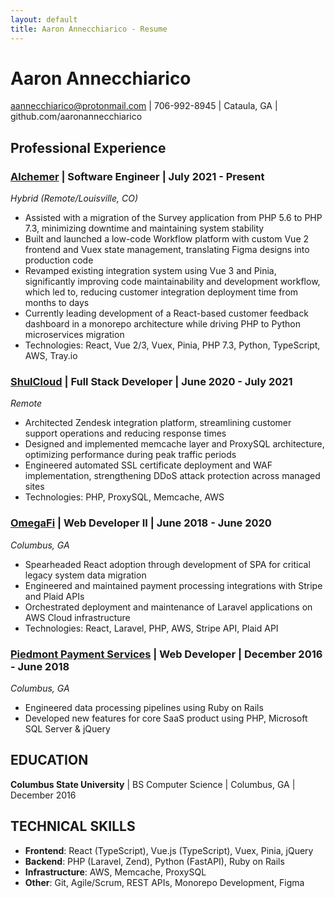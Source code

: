 ```yaml
---
layout: default
title: Aaron Annecchiarico - Resume
---
```


# Aaron Annecchiarico
aannecchiarico@protonmail.com | 706-992-8945 | Cataula, GA | github.com/aaronannecchiarico

## Professional Experience

### [Alchemer](https://www.alchemer.com/) | Software Engineer | July 2021 - Present
*Hybrid (Remote/Louisville, CO)*
* Assisted with a migration of the Survey application from PHP 5.6 to PHP 7.3, minimizing downtime and maintaining system stability
* Built and launched a low-code Workflow platform with custom Vue 2 frontend and Vuex state management, translating Figma designs into production code
* Revamped existing integration system using Vue 3 and Pinia, significantly improving code maintainability and development workflow, which led to, reducing customer integration deployment time from months to days
* Currently leading development of a React-based customer feedback dashboard in a monorepo architecture while driving PHP to Python microservices migration
* Technologies: React, Vue 2/3, Vuex, Pinia, PHP 7.3, Python, TypeScript, AWS, Tray.io

### [ShulCloud](https://www.shulcloud.com/) | Full Stack Developer | June 2020 - July 2021
*Remote*
* Architected Zendesk integration platform, streamlining customer support operations and reducing response times
* Designed and implemented memcache layer and ProxySQL architecture, optimizing performance during peak traffic periods
* Engineered automated SSL certificate deployment and WAF implementation, strengthening DDoS attack protection across managed sites
* Technologies: PHP, ProxySQL, Memcache, AWS

### [OmegaFi](https://www.omegafi.com/) | Web Developer II | June 2018 - June 2020
*Columbus, GA*
* Spearheaded React adoption through development of SPA for critical legacy system data migration
* Engineered and maintained payment processing integrations with Stripe and Plaid APIs
* Orchestrated deployment and maintenance of Laravel applications on AWS Cloud infrastructure
* Technologies: React, Laravel, PHP, AWS, Stripe API, Plaid API

### [Piedmont Payment Services](https://www.piedmontpays.com/apps/home/) | Web Developer | December 2016 - June 2018
*Columbus, GA*
* Engineered data processing pipelines using Ruby on Rails
* Developed new features for core SaaS product using PHP, Microsoft SQL Server & jQuery

## EDUCATION
**Columbus State University** | BS Computer Science | Columbus, GA | December 2016

## TECHNICAL SKILLS
* **Frontend**: React (TypeScript), Vue.js (TypeScript), Vuex, Pinia, jQuery
* **Backend**: PHP (Laravel, Zend), Python (FastAPI), Ruby on Rails
* **Infrastructure**: AWS, Memcache, ProxySQL
* **Other**: Git, Agile/Scrum, REST APIs, Monorepo Development, Figma
